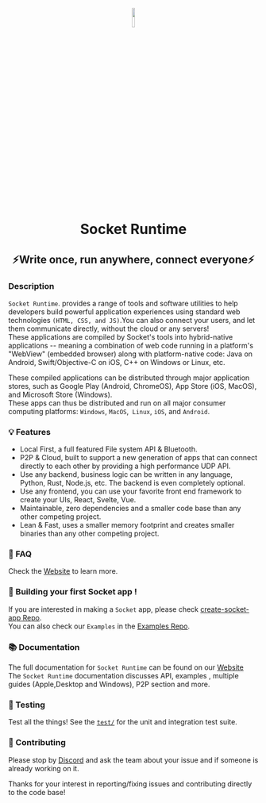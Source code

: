 
<p align="center">
  <img src="https://user-images.githubusercontent.com/79177582/219756869-afe51bf1-e047-4fab-9e4f-654c5bfd5393.jpeg" width="10%" height="10%"/>
</p>
<h1 align="center">Socket Runtime</h1>
                                             
<h2 align="center">⚡Write once, run anywhere, connect everyone⚡</h2>  


  
  

### Description

`Socket Runtime`. provides a range of tools and software utilities to help developers build powerful application experiences using standard web technologies `(HTML, CSS, and JS)`.You can also connect your users, and let them communicate directly, without the cloud or any servers!  
These applications are compiled by Socket's tools into hybrid-native applications -- meaning a combination of web code running in a platform's "WebView" (embedded browser) along with platform-native code: Java on Android, Swift/Objective-C on iOS, C++ on Windows or Linux, etc.

These compiled applications can be distributed through major application stores, such as Google Play (Android, ChromeOS), App Store (iOS, MacOS), and Microsoft Store (Windows).  
These apps can thus be distributed and run on all major consumer computing platforms: `Windows`, `MacOS`,` Linux`, `iOS`, and `Android`.

### 💡 Features

* Local First, a full featured File system API & Bluetooth.
* P2P & Cloud, built to support a new generation of apps that can connect directly to each other by providing a high performance UDP API.
* Use any backend, business logic can be written in any language, Python, Rust, Node.js, etc. The backend is even completely optional.
* Use any frontend, you can use your favorite front end framework to create your UIs, React, Svelte, Vue.
* Maintainable, zero dependencies and a smaller code base than any other competing project.
* Lean & Fast, uses a smaller memory footprint and creates smaller binaries than any other competing project.

### 🔑 FAQ

Check the [Website](https://sockets.sh/) to learn more.
 <!--we can Kyle's FAQ here, I read it yesterday and it's perfect  -->

 
### 🧱 Building your first Socket app !

If you are interested in making a `Socket` app, please check [create-socket-app Repo](https://github.com/socketsupply/create-socket-app).  
You can also check our `Examples` in the [Examples Repo](https://github.com/socketsupply/socket-examples).  


### 📚 Documentation

The full documentation for `Socket Runtime` can be found on our [Website](https://sockets.sh/)  
The `Socket Runtime` documentation discusses API, examples , multiple guides (Apple,Desktop and Windows), P2P section and more.


### 🧪 Testing

Test all the things! See the [`test/`](test/) for the unit and integration test suite.

### 🙏 Contributing

Please stop by [Discord](https://discord.com/invite/YPV32gKCsH) and ask the team about your issue and if someone is already working on it.  

Thanks for your interest in reporting/fixing issues and contributing directly to the code base!
